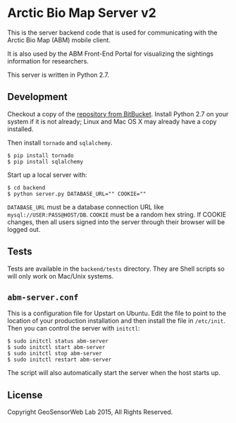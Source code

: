 # Arctic Bio Map Server v2

This is the server backend code that is used for communicating with the Arctic Bio Map (ABM) mobile client.

It is also used by the ABM Front-End Portal for visualizing the sightings information for researchers.

This server is written in Python 2.7.

## Development

Checkout a copy of the [repository from BitBucket](https://bitbucket.org/geosensorweblab/arctic-biomap-server). Install Python 2.7 on your system if it is not already; Linux and Mac OS X may already have a copy installed.

Then install `tornado` and `sqlalchemy`.

    $ pip install tornado
    $ pip install sqlalchemy

Start up a local server with:

    $ cd backend
    $ python server.py DATABASE_URL="" COOKIE=""

`DATABASE_URL` must be a database connection URL like `mysql://USER:PASS@HOST/DB`. `COOKIE` must be a random hex string. If COOKIE changes, then all users signed into the server through their browser will be logged out.

## Tests

Tests are available in the `backend/tests` directory. They are Shell scripts so will only work on Mac/Unix systems.

## `abm-server.conf`

This is a configuration file for Upstart on Ubuntu. Edit the file to point to the location of your production installation and then install the file in `/etc/init`. Then you can control the server with `initctl`:

    $ sudo initctl status abm-server
    $ sudo initctl start abm-server
    $ sudo initctl stop abm-server
    $ sudo initctl restart abm-server

The script will also automatically start the server when the host starts up.

## License

Copyright GeoSensorWeb Lab 2015, All Rights Reserved.
